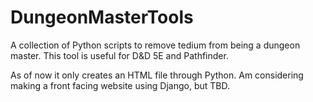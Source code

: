 # DungeonMasterTools
A collection of Python scripts to remove tedium from being a dungeon master. This tool is useful for D&amp;D 5E and Pathfinder.

As of now it only creates an HTML file through Python. Am considering making a front facing website using Django, but TBD.
